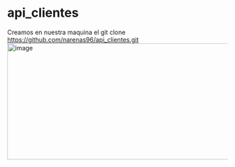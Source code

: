 # api_clientes
Creamos en nuestra maquina el git clone https://github.com/narenas96/api_clientes.git
<img width="806" height="266" alt="image" src="https://github.com/user-attachments/assets/ae4f3467-f7c4-4f3d-88ba-e593df176063" />

